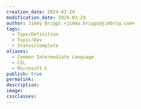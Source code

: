 ```yaml
---
creation_date: 2024-03-29
modification_date: 2024-03-29
author: Jimmy Briggs <jimmy.briggs@jimbrig.com>
tags:
  - Type/Definition
  - Topic/Dev
  - Status/Complete
aliases:
  - Common Intermediate Language
  - CIL
  - Microsoft C
publish: true
permalink:
description:
image:
cssclasses:
---
```

